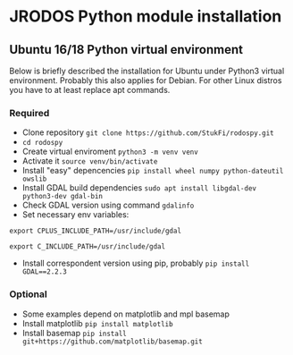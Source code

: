 
# JRODOS Python module installation

## Ubuntu 16/18 Python virtual environment

Below is briefly described the installation for Ubuntu under Python3 virtual environment. Probably this also applies for Debian. For other Linux distros you have to at least replace apt commands.

### Required 

* Clone repository `git clone https://github.com/StukFi/rodospy.git`
* `cd rodospy`
* Create virtual enviroment `python3 -m venv venv`
* Activate it `source venv/bin/activate`
* Install "easy" depencencies `pip install wheel numpy python-dateutil owslib`
* Install GDAL build dependencies `sudo apt install libgdal-dev python3-dev gdal-bin`
* Check GDAL version using command `gdalinfo`
* Set necessary env variables:
```
export CPLUS_INCLUDE_PATH=/usr/include/gdal

export C_INCLUDE_PATH=/usr/include/gdal
```
* Install correspondent version using pip, probably `pip install GDAL==2.2.3`

### Optional

* Some examples depend on matplotlib and mpl basemap
* Install matplotlib  `pip install matplotlib`
* Install basemap `pip install git+https://github.com/matplotlib/basemap.git`

